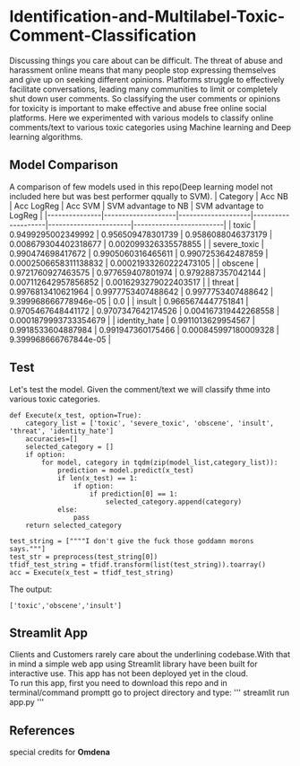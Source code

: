 # Identification-and-Multilabel-Toxic-Comment-Classification
Discussing things you care about can be difficult. The threat of abuse and harassment online means that many people stop expressing themselves and give up on seeking different opinions. Platforms struggle to effectively facilitate conversations, leading many communities to limit or completely shut down user comments. So classifying the user comments or opinions for toxicity is important to make effective and abuse free online social platforms. Here we experimented with various models to classify online comments/text to various toxic categories using Machine learning and Deep learning algorithms.  
## Model Comparison
A comparison of few models used in this repo(Deep learning model not included here but was best performer qqually to SVM). 
| Category      | Acc NB             | Acc LogReg         | Acc SVM            | SVM advantage to NB   | SVM advantage to LogReg |
|---------------|--------------------|--------------------|--------------------|-----------------------|-------------------------|
| toxic         | 0.9499295002349992 | 0.956509478301739  | 0.9586088046373179 | 0.008679304402318677  | 0.002099326335578855    |
| severe_toxic  | 0.990474698417672  | 0.9905060316465611 | 0.9907253642487859 | 0.0002506658311138832 | 0.00021933260222473105  |
| obscene       | 0.9721760927463575 | 0.977659407801974  | 0.9792887357042144 | 0.007112642957856852  | 0.0016293279022403517   |
| threat        | 0.9976813410621964 | 0.9977753407488642 | 0.9977753407488642 | 9.399968666778946e-05 | 0.0                     |
| insult        | 0.9665674447751841 | 0.9705467648441172 | 0.9707347642174526 | 0.004167319442268558  | 0.0001879993733354679   |
| identity_hate | 0.9911013629954567 | 0.9918533604887984 | 0.991947360175466  | 0.000845997180009328  | 9.399968666767844e-05   |  

## Test
Let's test the model. Given the comment/text we will classify thme into various toxic categories.  
```
def Execute(x_test, option=True):
    category_list = ['toxic', 'severe_toxic', 'obscene', 'insult', 'threat', 'identity_hate']
    accuracies=[]
    selected_category = []
    if option:
        for model, category in tqdm(zip(model_list,category_list)):
            prediction = model.predict(x_test)
            if len(x_test) == 1:
                if option:
                    if prediction[0] == 1:
                        selected_category.append(category)
            else:
                pass
    return selected_category
    
test_string = [""""I don't give the fuck those goddamn morons says."""]
test_str = preprocess(test_string[0])
tfidf_test_string = tfidf.transform(list(test_string)).toarray()
acc = Execute(x_test = tfidf_test_string)
```  
The output:  
```
['toxic','obscene','insult']
```  
## Streamlit App
Clients and Customers rarely care about the underlining codebase.With that in mind a simple web app using Streamlit library have been built for interactive use. This app has not been deployed yet in the cloud.  
To run this app, first you need to download this repo and in terminal/command promptt go to project directory and type:
'''
streamlit run app.py
'''

## References
special credits for **Omdena**
